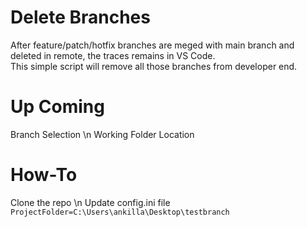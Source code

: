 # Delete Branches
After feature/patch/hotfix branches are meged with main branch and deleted in remote, the traces remains in VS Code.\
This simple script will remove all those branches from developer end.

# Up Coming
Branch Selection \n
Working Folder Location

# How-To
Clone the repo \n
Update config.ini file 
`ProjectFolder=C:\Users\ankilla\Desktop\testbranch`
